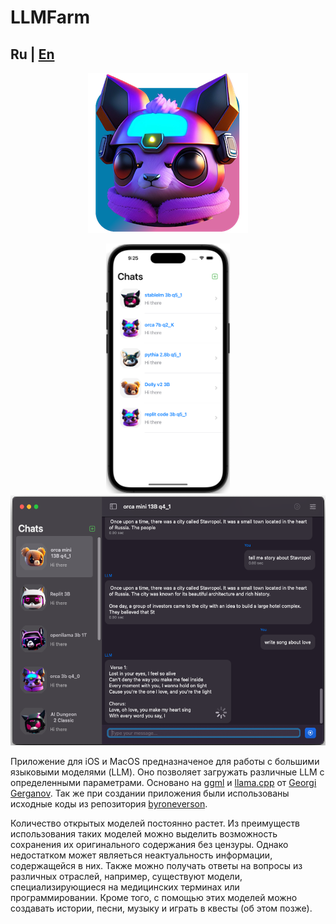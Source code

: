 # LLMFarm
## Ru | [En](./README.md)

<p align="center">
  <img width="256px" alt="Icon" src="dist/LLMFarm0.1.2_256.png">
</p>

<p align="center">
  <img alt="Icon" height="400px"  src="dist/screen1.png">
  <img alt="Icon" height="400px"  src="dist/screen2.png">
</p>

Приложение для iOS и MacOS предназначеное для работы с большими языковыми моделями (LLM). Оно позволяет загружать различные LLM с определенными параметрами.
Основано на [ggml](https://github.com/ggerganov/ggml) и [llama.cpp](https://github.com/ggerganov/llama.cpp) от [Georgi Gerganov](https://github.com/ggerganov). 
Так же при создании приложения были использованы исходные коды из репозитория [byroneverson](https://github.com/byroneverson/Mia).

Количество открытых моделей постоянно растет. Из преимуществ использования таких моделей можно выделить возможность сохранения их оригинального содержания без цензуры. Однако недостатком может являеться неактуальность информации, содержащейся в них. Также можно получать ответы на вопросы из различных отраслей, например, существуют модели, специализирующиеся на медицинских терминах или программировании.
Кроме того, с помощью этих моделей можно создавать истории, песни, музыку и играть в квесты (об этом позже).